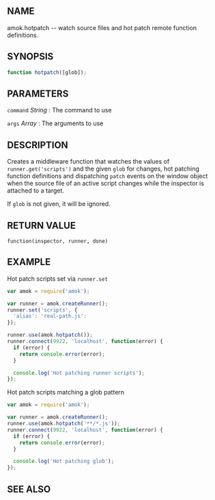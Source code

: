 ## NAME

amok.hotpatch -- watch source files and hot patch remote function definitions.

## SYNOPSIS

```js
function hotpatch([glob]);
```

## PARAMETERS
`command` *String*
:   The command to use

`args` *Array*
:   The arguments to use

## DESCRIPTION

Creates a middleware function that watches the values of
`runner.get('scripts')` and the given `glob` for changes, hot patching function
definitions and dispatching `patch` events on the window object when the source
file of an active script changes while the inspector is attached to a target.

If `glob` is not given, it will be ignored.

## RETURN VALUE

`function(inspector, runner, done)`

## EXAMPLE

Hot patch scripts set via `runner.set`

```js
var amok = require('amok');

var runner = amok.createRunner();
runner.set('scripts', {
  'alias': 'real-path.js':
});

runner.use(amok.hotpatch());
runner.connect(9922, 'localhost', function(error) {
  if (error) {
    return console.error(error);
  }

  console.log('Hot patching runner scripts');
});
```

Hot patch scripts matching a glob pattern

```js
var amok = require('amok');

var runner = amok.createRunner();
runner.use(amok.hotpatch('**/*.js'));
runner.connect(9922, 'localhost', function(error) {
  if (error) {
    return console.error(error);
  }

  console.log('Hot patching glob');
});
```

## SEE ALSO
